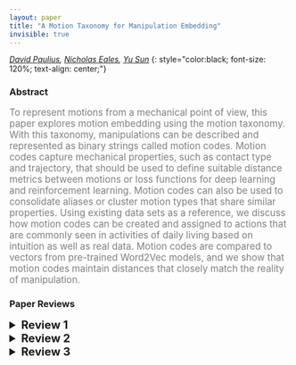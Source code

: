 ```yaml
---
layout: paper
title: "A Motion Taxonomy for Manipulation Embedding"
invisible: true
---
```

*[David Paulius](https://www.davidpaulius.me), [Nicholas Eales](http://), [Yu Sun](https://cse.usf.edu/~yusun)*
{: style="color:black; font-size: 120%; text-align: center;"}

### Abstract
<html><p style="color:gray; font-size: 120%; text-align: justified;">
To represent motions from a mechanical point of view, this paper explores motion embedding using the motion taxonomy. With this taxonomy, manipulations can be described and represented as binary strings called motion codes. Motion codes capture mechanical properties, such as contact type and trajectory, that should be used to define suitable distance metrics between motions or loss functions for deep learning and reinforcement learning. Motion codes can also be used to consolidate aliases or cluster motion types that share similar properties. Using existing data sets as a reference, we discuss how motion codes can be created and assigned to actions that are commonly seen in activities of daily living based on intuition as well as real data. Motion codes are compared to vectors from pre-trained Word2Vec models, and we show that motion codes maintain distances that closely match the reality of manipulation.
</p></html>



### Paper Reviews
<details><summary style="font-size:20px;"><b> Review 1</b></summary>
<p style="color:gray; font-size: 120%; text-align: justified;">
The construction and the choices for constructing this encoding scheme are well explained and documented, however this work lack of an example(even not very difficult) of task that successfully use this encoding because while the construction of the encoding seem coherent it is not sure that this will have a significant effect on a learning task, or at least showing that it increase the learning speed. Creating a link between the geometric/physical/motion and semantic associated of the action is difficult but could be done by multiple ways, ones could be done by using for example siamese networks, by exploiting the similarities in the appearance of the actions(like in a action recognition task) in the dataset in order to create the embedding from the videos. Use both embedding in another task to show the significance of the encoding scheme presented and the benefit from using such encoding would have been appreciated instead of comparing it with word2vec that do not contain motion information about the action.
</p> </details>

<details><summary style="font-size:20px;"><b> Review 2</b></summary>
<p style="color:gray; font-size: 120%; text-align: justified;">
This paper explores motion encoding using motion taxonomy based on the mechanics of motions, showing how the motion code assignment corresponds to actual data. And as a result, a new embedding method has been developed. The new method translates manipulations into a machine language called motion codes according to some attributes based on contact and trajectory information, whereas the popular word embedding technique Word2Vec embedding model is trained by context. In order to compare motion codes to Word2Vec embeddings, the authors used dimension reduction with PCA and then used t-SNE to visualize these embeddings and their relative distances in 2D. Experiments were carried out on the two methods respectively, and the results demonstrated that these motion codes, when compared to Word2Vec (which uses natural language for training and gives no innate information at all to compare the differences between two labels in a mechanical point of view), produce embeddings that provide better metrics for classification. A number of problems had been solved:1.different forms of motion of a same word (e.g. mixing (liquid), mixing (non-liquid))2.ignoring the synonyms of label (different labels but similar mechanical motions, multiple synonyms are oversimplified into a single label, e.g. ‘chop’, ‘cut’ and ‘slice’)3.multiple meanings of a single word (noun and verb of a word may not share a same meaning, e.g. tap).In addition, motion codes reduce the amount of features needed to label motions and contain more meaningful information about distances between motions. The aim of this research is clearly stated and fully addressed. But I still have some concerns as detailed below:For clarity:1.In Abstract, it is mentioned that binary codes establish a road-map to transfer learned skills to unlearned skills that share similar properties. Please explain it more clearly. 2.In the introduction, we were told that this taxonomy can consolidate motion aliases. A further explain on the seasons for consolidation would be helpful.3.In this paper, the author defines two weighted values to set the priority of contact or trajectory types when measuring distances, I suggest that the author elaborates on how this is achieved.4.In the beginning of section II, a formal definition of motion feature and motion feature space should be introduced, as it may leads to confusion without a definition before having read through the whole paper.5.I suggest the author presents the experimental results in a more intuitive form, such as circling the motions that belong to the same cluster.6.Figure 4 illustrates how to extract revolute properties for the motion of loosening a screw. However, one more picture with coordinate axis as well as arrows indicating the direction of motion would make it easier to understand.7.In Section IV B, this paper compares motion codes to pre-trained Word2Vec models. Please explain how to convert a motion code vector or a Word2Vec vector to the corresponding point in Figure 5.8.PCA and t-SNE are used in this paper, I suggest that the author introduce these methods properly for non-expert readers.9.In the conclusion (Section V), it says, "with a suitable model, motion codes can be automatically generated.” Please explain how to obtain this model.For quality:1.The engagement type (rigid or soft) is connected with the structural outcome (deforming or non-deforming). The classification of these two attributes may be duplicate and there may be simpler code.2.As mentioned just before the section III, the proposed motion taxonomy is not the ideal way of representing a motion. Considering this as a drawback, can you please indicate what are the most important features that forms a good motion representing method? Or Could you please quantitatively or qualitatively evaluate why this motion taxonomy has this drawback. Are there any other potential drawbacks can be seen? (since they are not explicitly explained in the paper)3.In this paper, a criterion for the performance of the embeddings is proposed. This criterion is intuitive; however, it would be more convincing if this paper explains how to use the motion codes for motion recognition, analysis and generation rather than just comparing with Word2Vec embedding.4.Section IV compares motion codes to Word2Vec embedding. Please explain why choosing Word2Vec embedding, why not other embedding methods?5.In Section IV B, this paper compares motion codes to pre-trained Word2Vec models from Concept-Net, Google News and Wikipedia. However, the data sets used to train these models are not created for robotics. It would be better to use a data set that is created for robot manipulation.6.In the conclusion (Section V) and section II, the authors say that their future work will be a neural network that can automatically generate codes for manipulations in video sequences. It would be more impressive to explain the relationship between the newly proposed motion taxonomy and this neural network.7.When defining the contact duration, it mentioned that the duration can be measured visually or physically with sensors; However, the threshold or boundary was not given. A better definition on the threshold may be vital for a robot to generate this code automatically.8.The text needs to be re-checked, since I found missing of punctuation mark in the paper.Other suggestions:1.I suggest that the author adds the overall framework of the proposed method in the article.2.It would be interesting if actions using double-active tools can be considered. E.g. bending a long stick using two hands.
</p> </details>

<details><summary style="font-size:20px;"><b> Review 3</b></summary>
<p style="color:gray; font-size: 120%; text-align: justified;">
*The robot is clearly written and easy to follow.*Their proposed motion taxonomy represented as a binary vector is interesting, as they can compactly represent many different types of motion. However, it is unclear in what situations it would be useful to use it.*My main qualm with the paper is that the authors do not clearly validate the paper. They claim that the motion codes can be extracted directly from demonstrations. But they do not provide statistics of how frequently the robot extracted the correct motion codes. One possible validation would be for the robot to automatically create motion codes for a number of different demonstrations. And compare how close the automatically generated motion code is to motion codes hand-coded by an expert.*I am not sure if the comparison to Word2Vec is the fairest comparison as Word2Vec was created for a very different domain (NLP) rather than describing how a robot or people move. *In their comparison to Word2Vec, they claim that their taxonomy is better, but they have no statistics backing this claim. The authors do not present any statistics showing that one was more accurate than the other, instead, they compare several selected examples. A better validation would be to have an expert label how similar different motions are, and how distant Word2Vec and their proposed method are to the expert labels.*A strong validation might have been to learn several motion taxonomies and see how well the robot could generalize it to new motions (motions that it had never done before).*I would have liked to see several specific examples of how this taxonomy would improve current robotic applications.
</p> </details>


